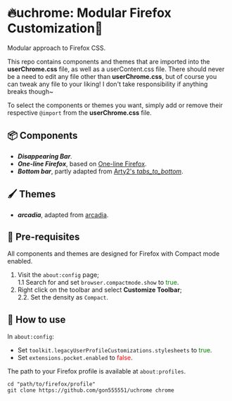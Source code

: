 # 🔥uchrome: Modular Firefox Customization🦊

Modular approach to Firefox CSS.

This repo contains components and themes that are imported into the **userChrome.css** file, as well as a userContent.css file. There should never be a need to edit any file other than **userChrome.css**, but of course you can tweak any file to your liking! I don't take responsibility if anything breaks though~

To select the components or themes you want, simply add or remove their respective `@import` from the **userChrome.css** file.

## 📦 Components

- **_Disappearing Bar_**.
- **_One-line Firefox_**, based on [One-line Firefox](https://github.com/khuedoan/one-line-firefox).
- **_Bottom bar_**, partly adapted from [Arty2's _tabs_to_bottom_](https://github.com/Arty2/userstyles/blob/master/tabs_to_bottom.userchrome.css).

## 🖌️ Themes

- **_arcadia_**, adapted from [arcadia](https://github.com/tyrohellion/arcadia).

## 🎒 Pre-requisites

All components and themes are designed for Firefox with Compact mode enabled.

1. Visit the `about:config` page;  
   1.1 Search for and set `browser.compactmode.show` to <font color=green>true</font>.
2. Right click on the toolbar and select **Customize Toolbar**;  
   2.2. Set the density as `Compact`.

## 🔧 How to use

In `about:config`:

- Set `toolkit.legacyUserProfileCustomizations.stylesheets` to <font color=green>true</font>.
- Set `extensions.pocket.enabled` to <font color=red>false</font>.

The path to your Firefox profile is available at `about:profiles`.

```shell
cd "path/to/firefox/profile"
git clone https://github.com/gon555551/uchrome chrome
```
